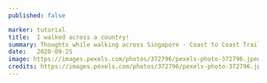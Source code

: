 ```yaml
---
published: false

marker: tutorial
title:  I walked across a country!
summary: Thoughts while walking across Singapore - Coast to Coast Trail
date:   2020-09-25
image: https://images.pexels.com/photos/372796/pexels-photo-372796.jpeg?auto=compress&cs=tinysrgb&dpr=2&h=750&w=1260
credits: https://images.pexels.com/photos/372796/pexels-photo-372796.jpeg
---
```

